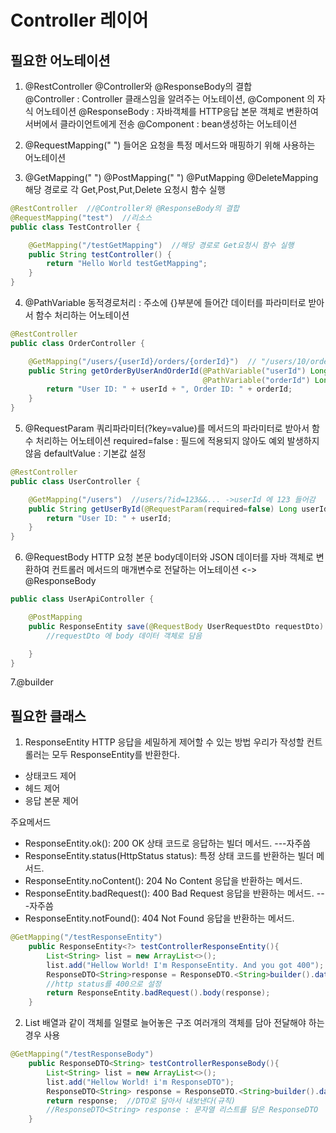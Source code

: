 

# Controller 레이어


## 필요한 어노테이션
1. @RestController
@Controller와 @ResponseBody의 결합  
@Controller : Controller 클래스임을 알려주는 어노테이션, @Component 의 자식 어노테이션
@ResponseBody :  자바객체를 HTTP응답 본문 객체로 변환하여 서버에서 클라이언트에게 전송
@Component : bean생성하는 어노테이션

2. @RequestMapping(" ") 
들어온 요청을 특정 메서드와 매핑하기 위해 사용하는 어노테이션

3. @GetMapping(" ")  @PostMapping(" ")  @PutMapping  @DeleteMapping
해당 경로로 각 Get,Post,Put,Delete 요청시 함수 실행

```java
@RestController  //@Controller와 @ResponseBody의 결합
@RequestMapping("test")  //리소스
public class TestController {

	@GetMapping("/testGetMapping")  //해당 경로로 Get요청시 함수 실행
	public String testController() {
		return "Hello World testGetMapping";
	}
}
``` 

4. @PathVariable
동적경로처리 : 주소에 {}부분에 들어간 데이터를 파라미터로 받아서 함수 처리하는 어노테이션

```java
@RestController
public class OrderController {

    @GetMapping("/users/{userId}/orders/{orderId}")  // "/users/10/orders/30" 이라면
    public String getOrderByUserAndOrderId(@PathVariable("userId") Long userId,  //10 들어가고
                                           @PathVariable("orderId") Long orderId) {  //30 들어감
        return "User ID: " + userId + ", Order ID: " + orderId;
    }
}
```

5. @RequestParam
쿼리파라미터(?key=value)를 메서드의 파라미터로 받아서 함수 처리하는 어노테이션
required=false : 필드에 적용되지 않아도 예외 발생하지 않음
defaultValue : 기본값 설정

```java
@RestController
public class UserController {

    @GetMapping("/users")  //users/?id=123&&... ->userId 에 123 들어감
    public String getUserById(@RequestParam(required=false) Long userId, defaultValue = "0") {
        return "User ID: " + userId;
    }
}
```

6. @RequestBody 
HTTP 요청 본문 body데이터와 JSON 데이터를 자바 객체로 변환하여 컨트롤러 메서드의 매개변수로 전달하는 어노테이션
<-> @ResponseBody

```java
public class UserApiController {

    @PostMapping
    public ResponseEntity save(@RequestBody UserRequestDto requestDto) {  
        //requestDto 에 body 데이터 객체로 담음

    }
}
```
7.@builder



## 필요한 클래스



1. ResponseEntity
HTTP 응답을 세밀하게 제어할 수 있는 방법 
우리가 작성할 컨트롤러는 모두 ResponseEntity를 반환한다.
- 상태코드 제어
- 헤드 제어
- 응답 본문 제어

주요메서드
- ResponseEntity.ok(): 200 OK 상태 코드로 응답하는 빌더 메서드. ---자주씀
- ResponseEntity.status(HttpStatus status): 특정 상태 코드를 반환하는 빌더 메서드.
- ResponseEntity.noContent(): 204 No Content 응답을 반환하는 메서드.
- ResponseEntity.badRequest(): 400 Bad Request 응답을 반환하는 메서드. ---자주씀
- ResponseEntity.notFound(): 404 Not Found 응답을 반환하는 메서드.

```java
@GetMapping("/testResponseEntity")
	public ResponseEntity<?> testControllerResponseEntity(){
		List<String> list = new ArrayList<>();
		list.add("Hellow World! I'm ResponseEntity. And you got 400");
		ResponseDTO<String>response = ResponseDTO.<String>builder().data(list).build();
		//http status를 400으로 설정
		return ResponseEntity.badRequest().body(response);
	}
```
2. List
배열과 같이 객체를 일렬로 늘어놓은 구조
여러개의 객체를 담아 전달해야 하는 경우 사용

```java
@GetMapping("/testResponseBody")
	public ResponseDTO<String> testControllerResponseBody(){
		List<String> list = new ArrayList<>();
		list.add("Hellow World! i'm ResponseDTO");
		ResponseDTO<String> response = ResponseDTO.<String>builder().data(list).build();
		return response;  //DTO로 담아서 내보낸다(규칙)
        //ResponseDTO<String> response : 문자열 리스트를 담은 ResponseDTO
	}
```
